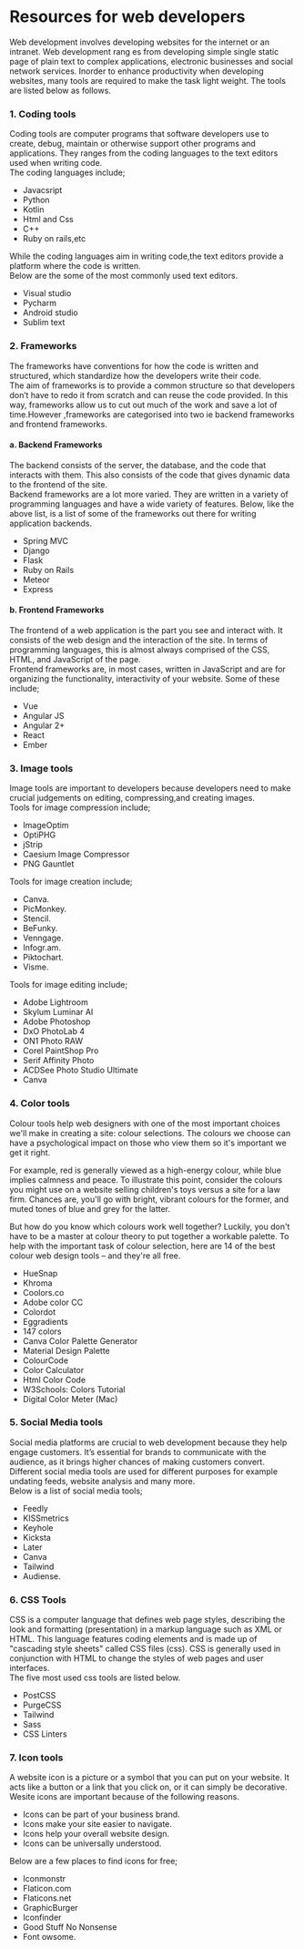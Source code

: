 # Resources for web developers
Web development involves developing websites for the internet or an intranet. Web development rang
es from developing simple single static page of plain text to complex applications, electronic businesses and social network services. Inorder to enhance productivity when developing websites, many tools are required to make the task light weight.
The tools are listed below as follows.

### 1. Coding tools
Coding tools are computer programs that software developers use to create, debug, maintain or otherwise support other programs and applications.
They ranges from the coding languages to the text editors used when writing code.  
The coding languages include;  
- Javacsript 
- Python
- Kotlin 
- Html and Css 
- C++ 
- Ruby on rails,etc  

While the coding languages aim in writing code,the text editors provide a platform where the code is written.  
Below are the some of the most commonly used text editors.  
- Visual studio
- Pycharm
- Android studio
- Sublim text

### 2. Frameworks
The frameworks have conventions for how the code is written and structured, which standardize how the developers write their code.  
The aim of frameworks is to provide a common structure so that developers don’t have to redo it from scratch and can reuse the code provided. In this way, frameworks allow us to cut out much of the work and save a lot of time.However ,frameworks are categorised into two ie backend frameworks and frontend frameworks.  
#### a. Backend Frameworks  
The backend consists of the server, the database, and the code that interacts with them. This also consists of the code that gives dynamic data to the frontend of the site.  
Backend frameworks are a lot more varied. They are written in a variety of programming languages and have a wide variety of features. Below, like the above list, is a list of some of the frameworks out there for writing application backends.  
- Spring MVC
- Django
- Flask
- Ruby on Rails
- Meteor
- Express

#### b. Frontend Frameworks  
The frontend of a web application is the part you see and interact with. It consists of the web design and the interaction of the site. In terms of programming languages, this is almost always comprised of the CSS, HTML, and JavaScript of the page.  
Frontend frameworks are, in most cases, written in JavaScript and are for organizing the functionality, interactivity of your website. Some of these include;
- Vue
- Angular JS
- Angular 2+
- React
- Ember

### 3. Image tools
Image tools are important to developers because developers need to make crucial judgements on editing, compressing,and creating images.  
Tools for image compression include;
- ImageOptim
- OptiPHG
- jStrip
- Caesium Image Compressor
- PNG Gauntlet   

Tools for image creation include;  
- Canva.
- PicMonkey.
- Stencil.
- BeFunky.
- Venngage.
- Infogr.am.
- Piktochart.
- Visme.  

Tools for image editing include;  
- Adobe Lightroom
- Skylum Luminar AI
- Adobe Photoshop
- DxO PhotoLab 4
- ON1 Photo RAW
- Corel PaintShop Pro
- Serif Affinity Photo
- ACDSee Photo Studio Ultimate
- Canva
### 4. Color tools
Colour tools help web designers with one of the most important choices we'll make in creating a site: colour selections. The colours we choose can have a psychological impact on those who view them so it's important we get it right.

For example, red is generally viewed as a high-energy colour, while blue implies calmness and peace. To illustrate this point, consider the colours you might use on a website selling children's toys versus a site for a law firm. Chances are, you'll go with bright, vibrant colours for the former, and muted tones of blue and grey for the latter.

But how do you know which colours work well together? Luckily, you don't have to be a master at colour theory to put together a workable palette. To help with the important task of colour selection, here are 14 of the best colour web design tools – and they're all free.
- HueSnap
- Khroma
- Coolors.co
- Adobe color CC
- Colordot
- Eggradients
- 147 colors
- Canva Color Palette Generator
- Material Design Palette
- ColourCode
- Color Calculator
- Html Color Code
- W3Schools: Colors Tutorial
- Digital Color Meter (Mac)
### 5. Social Media tools
Social media platforms are crucial to web development because they help engage customers. It’s essential for brands to communicate with the audience, as it brings higher chances of making customers convert.  
Different social media tools are used for different purposes for example undating feeds, website analysis and many more.  
Below is a list of social media tools;  
- Feedly
- KISSmetrics
- Keyhole
- Kicksta
- Later
- Canva
- Tailwind
- Audiense.   

### 6. CSS Tools  
CSS is a computer language that defines web page styles, describing the look and formatting (presentation) in a markup language such as XML or HTML. This language features coding elements and is made up of "cascading style sheets" called CSS files (css). CSS is generally used in conjunction with HTML to change the styles of web pages and user interfaces.  
The five most used css tools are listed below.  
- PostCSS
- PurgeCSS
- Tailwind
- Sass
- CSS Linters  
### 7. Icon tools  
A website icon is a picture or a symbol that you can put on your website. It acts like a button or a link that you click on, or it can simply be decorative.  
Wesite icons are important because of the following reasons.  
- Icons can be part of your business brand.  
- Icons make your site easier to navigate.  
- Icons help your overall website design.  
- Icons can be universally understood.

Below are a few places to find icons for free;  
- Iconmonstr
- Flaticon.com
- Flaticons.net 
- GraphicBurger
- Iconfinder
- Good Stuff No Nonsense
- Font owsome.



